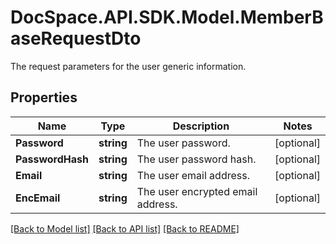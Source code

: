 # DocSpace.API.SDK.Model.MemberBaseRequestDto
The request parameters for the user generic information.

## Properties

Name | Type | Description | Notes
------------ | ------------- | ------------- | -------------
**Password** | **string** | The user password. | [optional] 
**PasswordHash** | **string** | The user password hash. | [optional] 
**Email** | **string** | The user email address. | [optional] 
**EncEmail** | **string** | The user encrypted email address. | [optional] 

[[Back to Model list]](../README.md#documentation-for-models) [[Back to API list]](../README.md#documentation-for-api-endpoints) [[Back to README]](../README.md)

